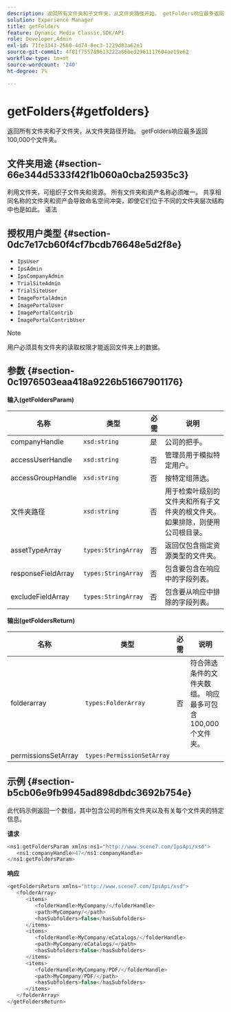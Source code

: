 ```yaml
---
description: 返回所有文件夹和子文件夹，从文件夹路径开始。 getFolders响应最多返回100,000个文件夹。
solution: Experience Manager
title: getFolders
feature: Dynamic Media Classic,SDK/API
role: Developer,Admin
exl-id: 71fe3343-2560-4d74-8ec3-1229d83a62e1
source-git-commit: 4f81f755789613222a66bed2961117604ae19e62
workflow-type: tm+mt
source-wordcount: '240'
ht-degree: 7%

---
```


# getFolders{#getfolders}

返回所有文件夹和子文件夹，从文件夹路径开始。 getFolders响应最多返回100,000个文件夹。

## 文件夹用途 {#section-66e344d5333f42f1b060a0cba25935c3}

利用文件夹，可组织子文件夹和资源。 所有文件夹和资产名称必须唯一。 共享相同名称的文件夹和资产会导致命名空间冲突，即使它们位于不同的文件夹层次结构中也是如此。
语法

## 授权用户类型 {#section-0dc7e17cb60f4cf7bcdb76648e5d2f8e}

* `IpsUser`
* `IpsAdmin`
* `IpsCompanyAdmin`
* `TrialSiteAdmin`
* `TrialSiteUser`
* `ImagePortalAdmin`
* `ImagePortalUser`
* `ImagePortalContrib`
* `ImagePortalContribUser`

>[!NOTE]
>
>用户必须具有文件夹的读取权限才能返回文件夹上的数据。

## 参数 {#section-0c1976503eaa418a9226b51667901176}

**输入(getFoldersParam)**

| 名称 | 类型 | 必需 | 说明 |
|---|---|---|---|
| companyHandle | `xsd:string` | 是 | 公司的把手。 |
| accessUserHandle | `xsd:string` | 否 | 管理员用于模拟特定用户。 |
| accessGroupHandle | `xsd:string` | 否 | 按特定组筛选。 |
| 文件夹路径 | `xsd:string` | 否 | 用于检索叶级别的文件夹和所有子文件夹的根文件夹。 如果排除，则使用公司根目录。 |
| assetTypeArray | `types:StringArray` | 否 | 返回仅包含指定资源类型的文件夹。 |
| responseFieldArray | `types:StringArray` | 否 | 包含要包含在响应中的字段列表。 |
| excludeFieldArray | `types:StringArray` | 否 | 包含要从响应中排除的字段列表。 |

**输出(getFoldersReturn)**

| 名称 | 类型 | 必需 | 说明 |
|---|---|---|---|
| folderarray | `types:FolderArray` | 否 | 符合筛选条件的文件夹数组。 响应最多可包含100,000个文件夹。 |
| permissionsSetArray | `types:PermissionSetArray` |  |  |

## 示例 {#section-b5cb06e9fb9945ad898dbdc3692b754e}

此代码示例返回一个数组，其中包含公司的所有文件夹以及有关每个文件夹的特定信息。

**请求**

```java
<ns1:getFoldersParam xmlns:ns1="http://www.scene7.com/IpsApi/xsd">
   <ns1:companyHandle>47</ns1:companyHandle>
</ns1:getFoldersParam>
```

**响应**

```java
<getFoldersReturn xmlns="http://www.scene7.com/IpsApi/xsd">
   <folderArray>
      <items>
         <folderHandle>MyCompany/</folderHandle>
         <path>MyCompany/</path>
         <hasSubfolders>false</hasSubfolders>
      </items>
      <items>
         <folderHandle>MyCompany/eCatalogs/</folderHandle>
         <path>MyCompany/eCatalogs/</path>
         <hasSubfolders>false</hasSubfolders>
      </items>
      <items>
         <folderHandle>MyCompany/PDF/</folderHandle>
         <path>MyCompany/PDF/</path>
         <hasSubfolders>false</hasSubfolders>
      </items>
   </folderArray>
</getFoldersReturn>
```
